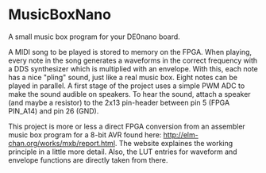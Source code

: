 MusicBoxNano
============

A small music box program for your DE0nano board.

A MIDI song to be played is stored to memory on the FPGA. When playing, every note in the song generates a waveforms in the correct frequency with a DDS synthesizer which is multiplied with an envelope. With this, each note has a nice "pling" sound, just like a real music box. Eight notes can be played in parallel. A first stage of the project uses a simple PWM ADC to make the sound audible on speakers. To hear the sound, attach a speaker (and maybe a resistor) to the 2x13 pin-header between pin 5 (FPGA PIN_A14) and pin 26 (GND).

This project is more or less a direct FPGA conversion from an assembler music box program for a 8-bit AVR found here: http://elm-chan.org/works/mxb/report.html. The website explaines the working principle in a little more detail. Also, the LUT entries for waveform and envelope functions are directly taken from there.
